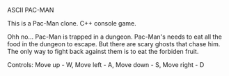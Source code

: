 ASCII PAC-MAN

This is a Pac-Man clone.
C++ console game.

Ohh no... Pac-Man is trapped in a dungeon. Pac-Man's needs to eat all the food in the dungeon to escape. But there are scary ghosts that chase him.
The only way to fight back against them is to eat the forbiden fruit.

Controls:
Move up - W,
Move left - A,
Move down - S,
Move right - D
